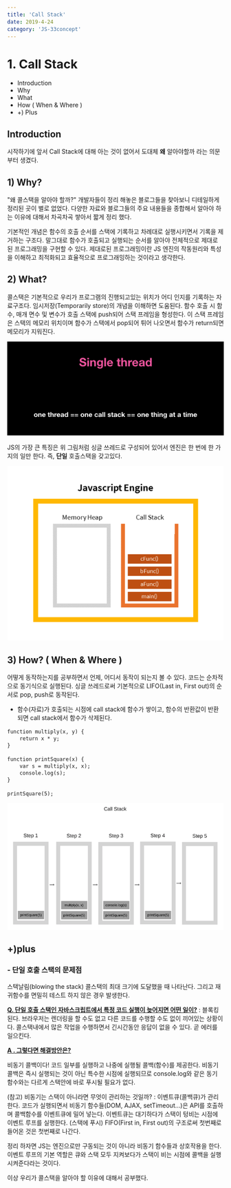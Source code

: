 ```yaml
---
title: 'Call Stack'
date: 2019-4-24
category: 'JS-33concept'
---
```

# 1. Call Stack

- Introduction
- Why
- What
- How ( When & Where )
- +) Plus

## Introduction

시작하기에 앞서 Call Stack에 대해 아는 것이 없어서 도대체 **왜** 알아야할까 라는 의문부터 생겼다.

## 1) Why?

"왜 콜스택을 알아야 할까?"
개발자들이 정리 해놓은 블로그들을 찾아보니 디테일하게 정리된 곳이 별로 없었다. 다양한 자료와 블로그들의 주요 내용들을 종합해서 알아야 하는 이유에 대해서 차곡차곡 쌓아서 짧게 정리 했다.

기본적인 개념은 함수의 호출 순서를 스택에 기록하고 차례대로 실행시키면서 기록을 제거하는 구조다. 말그대로 함수가 호출되고 실행되는 순서를 알아야 전체적으로 제대로 된 프로그래밍을 구현할 수 있다. 제대로된 프로그래밍이란 JS 엔진의 작동원리와 특성을 이해하고 최적화되고 효율적으로 프로그래밍하는 것이라고 생각한다.

## 2) What?

콜스택은 기본적으로 우리가 프로그램의 진행되고있는 위치가 어디 인지를 기록하는 자료구조다. 임시저장(Temporarily store)의 개념을 이해하면 도움된다. 함수 호출 시 함수, 매개 면수 및 변수가 호출 스택에 push되어 스택 프레임을 형성한다. 이 스택 프레임은 스택의 메모리 위치이며 함수가 스택에서 pop되어 튀어 나오면서 함수가 return되면 메모리가 지워진다.

![Single Thread](./images/01-01.png)

JS의 가장 큰 특징은 위 그림처럼 싱글 쓰레드로 구성되어 있어서 엔진은 한 번에 한 가지의 일만 한다.  즉, **단일** 호출스택을 갖고있다.

![JS engine](./images/01-02.png)

## 3) How? ( When & Where )

어떻게 동작하는지를 공부하면서 언제, 어디서 동작이 되는지 볼 수 있다. 코드는 순차적으로 동기식으로 실행된다.
싱글 쓰레드로써 기본적으로 LIFO(Last in, First out)의 순서로 pop, push로 동작된다.

- 함수(자료)가 호출되는 시점에 call stack에 함수가 쌓이고, 함수의 반환값이 반환되면 call stack에서 함수가 삭제된다.

```JS
function multiply(x, y) {
    return x * y;
}

function printSquare(x) {
    var s = multiply(x, x);
    console.log(s);
}

printSquare(5);
```

![Call Stack](./images/01-03.png)



## +)plus

### - 단일 호출 스택의 문제점

스택날림(blowing the stack) 콜스택의 최대 크기에 도달했을 때 나타난다. 그리고 재귀함수를 면밀히 테스트 하지 않은 경우 발생한다. 

**<u>Q. 단일 호출 스택인 자바스크립트에서 특정 코드 실행이 늦어지면 어떤 일이?</u>**
:  블록킹된다. 브라우저는 렌더링을 할 수도 없고 다른 코드를 수행할 수도 없이 끼어있는 상황이다. 콜스택내에서 많은 작업을 수행하면서 긴시간동안 응답이 없을 수 있다. 곧 에러를 일으킨다.

**<u>A . 그렇다면 해결방안은?</u>**

비동기 콜백이다! 코드 일부를 실행하고 나중에 실행될 콜백(함수)를 제공한다. 비동기 콜백은 즉시 실행되는 것이 아닌 특수한 시점에 실행되므로 console.log와 같은 동기 함수와는 다르게 스택안에 바로 푸시될 필요가 없다. 

(참고)  비동기는 스택이 아니라면 무엇이 관리하는 것일까?
: 이벤트큐(콜백큐)가 관리한다. 코드가 실행되면서 비동기 함수들(DOM, AJAX, setTimeout…)은 API를 호출하며 콜백함수를 이벤트큐에 밀어 넣는다. 이벤트큐는 대기하다가 스택이 텅비는 시점에 이벤트 루프를 실행한다. (스택에 푸시) FIFO(First in, First out)의 구조로써 첫번째로 들어온 것은 첫번째로 나간다.

정리 하자면  JS는 엔진으로만 구동되는 것이 아니라 비동기 함수들과 상호작용을 한다. 이벤트 루프의 기본 역할은 큐와 스택 모두 지켜보다가 스택이 비는 시점에 콜백을 실행시켜준다라는 것이다.

이상 우리가 콜스택을 알아야 할 이유에 대해서 공부했다.